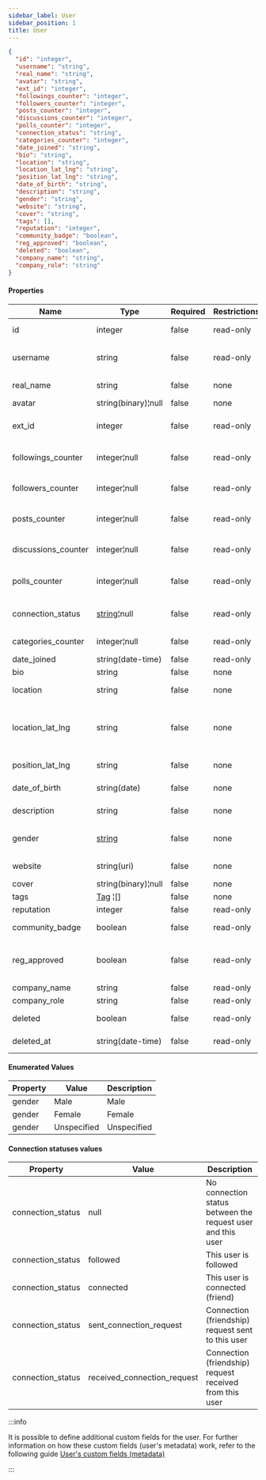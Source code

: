 ```yaml
---
sidebar_label: User
sidebar_position: 1
title: User
---
```


```json
{
  "id": "integer",
  "username": "string",
  "real_name": "string",
  "avatar": "string",
  "ext_id": "integer",
  "followings_counter": "integer",
  "followers_counter": "integer",
  "posts_counter": "integer",
  "discussions_counter": "integer",
  "polls_counter": "integer",
  "connection_status": "string",
  "categories_counter": "integer",
  "date_joined": "string",
  "bio": "string",
  "location": "string",
  "location_lat_lng": "string",
  "position_lat_lng": "string",
  "date_of_birth": "string",
  "description": "string",
  "gender": "string",
  "website": "string",
  "cover": "string",
  "tags": [],
  "reputation": "integer",
  "community_badge": "boolean",
  "reg_approved": "boolean",
  "deleted": "boolean",
  "company_name": "string",
  "company_role": "string"
}

```

#### Properties

| Name                | Type                                                                         | Required | Restrictions | Description                                                                                                         | Note                                                                                        |
|---------------------|------------------------------------------------------------------------------|----------|--------------|---------------------------------------------------------------------------------------------------------------------|---------------------------------------------------------------------------------------------|
| id                  | integer                                                                      | false    | read-only    | A unique integer value identifying this user                                                                        |
| username            | string                                                                       | false    | read-only    | The username of the user. Max 255 characters. Letters, numbers and -/_ characters                                   |
| real_name           | string                                                                       | false    | none         | Real name. Max 255 characters                                                                                       |
| avatar              | string(binary)¦null                                                          | false    | none         | The user avatar                                                                                                     |
| ext_id              | integer                                                                      | false    | read-only    | The external ID of the user. It is assigned only during signup                                                      |
| followings_counter  | integer¦null                                                                 | false    | read-only    | Number of followings of the user                                                                                    | Only if dynamic preference `configurations.follow_enabled` is `true`                        |
| followers_counter   | integer¦null                                                                 | false    | read-only    | Number of followers of the user                                                                                     | Only if dynamic preference `configurations.follow_enabled` is `true`                        |
| posts_counter       | integer¦null                                                                 | false    | read-only    | Number of posts created by the user                                                                                 | Only if dynamic preference `configurations.post_type_enabled` is `true`                     |
| discussions_counter | integer¦null                                                                 | false    | read-only    | Number of discussions created by the user                                                                           | Only if dynamic preference `configurations.post_type_enabled` is `true`                     |
| polls_counter       | integer¦null                                                                 | false    | read-only    | Number of polls created by the user                                                                                 | Only if dynamic preference `addons.polls_enabled` is `true` or if the user has a staff role |
| connection_status   | [string](/docs/apireference/v2/schemas/user#connection-statuses-values)¦null | false    | read-only    | The connection status between the request user and this user                                                        |                                                                                             |
| categories_counter  | integer¦null                                                                 | false    | read-only    | Number of categories followed by the user                                                                           |
| date_joined         | string(date-time)                                                            | false    | read-only    | Date joined to the community                                                                                        |
| bio                 | string                                                                       | false    | none         | User biography                                                                                                      |
| location            | string                                                                       | false    | none         | User location. Max 100 characters                                                                                   |
| location_lat_lng    | string                                                                       | false    | none         | Location in coordinates. It is populated automatically if "Google Geocoding" integration is active. Format: lat,lng |
| position_lat_lng    | string                                                                       | false    | none         | User current position. Format: lat,lng                                                                              |
| date_of_birth       | string(date)                                                                 | false    | none         | Date of birth. Format: YYYY-MM-DD (ISO 8601)                                                                        |
| description         | string                                                                       | false    | none         | User description. Max 50 characters.                                                                                |
| gender              | [string](/docs/apireference/v2/schemas/user#enumerated-values)               | false    | none         | User gender. Values: Male, Female, Unspecified. Default: Unspecified                                                |
| website             | string(uri)                                                                  | false    | none         | User website. Max 200 characters.                                                                                   |
| cover               | string(binary)¦null                                                          | false    | none         | Cover of the user                                                                                                   |
| tags                | [Tag](/docs/apireference/v2/schemas/tag)  ¦[]                                | false    | none         | User's tag list. List of [Tag](/docs/apireference/v2/schemas/tag)                                                   |
| reputation          | integer                                                                      | false    | read-only    | User reputation                                                                                                     |
| community_badge     | boolean                                                                      | false    | read-only    | Community badge active. Default: False                                                                              |
| reg_approved        | boolean                                                                      | false    | read-only    | Registration approved (false only if users_approval_enabled=true and the user is not approved)                      |                                                                                             |
| company_name        | string                                                                       | false    | read-only    | User company name                                                                                                   |
| company_role        | string                                                                       | false    | read-only    | User company role                                                                                                   |
| deleted             | boolean                                                                      | false    | read-only    | The user account deletion state                                                                                     |
| deleted_at          | string(date-time)                                                            | false    | read-only    | The user account deletion datetime                                                                                  | Only if `deleted` is `true`                                                                 |

#### Enumerated Values

| Property | Value       | Description |
|----------|-------------|-------------|
| gender   | Male        | Male        |
| gender   | Female      | Female      |
| gender   | Unspecified | Unspecified |

#### Connection statuses values

| Property          | Value                       | Description                                                 |
|-------------------|-----------------------------|-------------------------------------------------------------|
| connection_status | null                        | No connection status between the request user and this user |
| connection_status | followed                    | This user is followed                                       |
| connection_status | connected                   | This user is connected (friend)                             |
| connection_status | sent_connection_request     | Connection (friendship) request sent to this user           |
| connection_status | received_connection_request | Connection (friendship) request received from this user     |

:::info

It is possible to define additional custom fields for the user.
For further information on how these custom fields (user's metadata) work, refer to the following
guide
[User's custom fields (metadata)](/docs/apireference/v2/usermetadata/)

:::